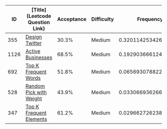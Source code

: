 |ID|[Title](Leetcode Question Link)|Acceptance|Difficulty|Frequency|
|----|-----|----|---|---|
|355|[Design Twitter]( https://leetcode.com/problems/design-twitter)|30.3%|Medium|0.32011425342610905|
|1126|[Active Businesses]( https://leetcode.com/problems/active-businesses)|68.5%|Medium|0.19290366612449156|
|692|[Top K Frequent Words]( https://leetcode.com/problems/top-k-frequent-words)|51.8%|Medium|0.06569307882287406|
|528|[Random Pick with Weight]( https://leetcode.com/problems/random-pick-with-weight)|43.9%|Medium|0.03306693626657339|
|347|[Top K Frequent Elements]( https://leetcode.com/problems/top-k-frequent-elements)|61.2%|Medium|0.029662726238554857|
